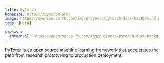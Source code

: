 ```yaml
---
title: PyTorch
homepage: https://pytorch.org/
image: https://opensource.fb.com/img/projects/pytorch-dark-background.png
tags: [Meta]

caption:
  thumbnail: https://opensource.fb.com/img/projects/pytorch-dark-background.png
---
```


PyTorch is an open source machine learning framework that accelerates the path from research prototyping to production deployment.